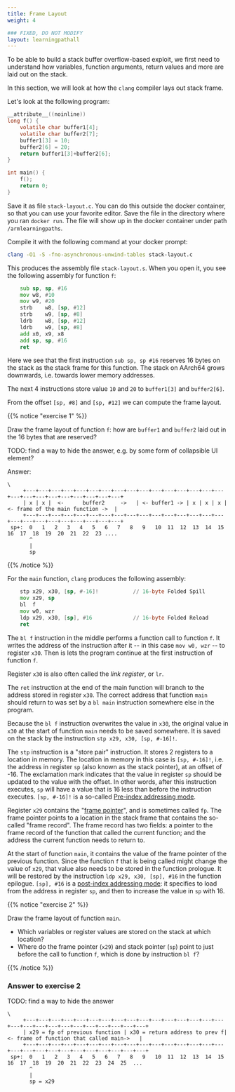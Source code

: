 ```yaml
---
title: Frame Layout
weight: 4

### FIXED, DO NOT MODIFY
layout: learningpathall
---
```


To be able to build a stack buffer overflow-based exploit, we first need to
understand how variables, function arguments, return values and more are laid
out on the stack.

In this section, we will look at how the `clang` compiler lays out stack frame.

Let's look at the following program:

```C
__attribute__((noinline))
long f() {
    volatile char buffer1[4];
    volatile char buffer2[7];
    buffer1[3] = 10;
    buffer2[6] = 20;
    return buffer1[3]+buffer2[6];
}

int main() {
    f();
    return 0;
}
```

Save it as file `stack-layout.c`. You can do this outside the docker container,
so that you can use your favorite editor. Save the file in the directory where
you ran `docker run`. The file will show up in the docker container under path
`/armlearningpaths`.

Compile it with the following command at your docker prompt:

```bash { command_line="root@7a8fb34f810e:/armlearningpaths|2-3" }
clang -O1 -S -fno-asynchronous-unwind-tables stack-layout.c
```

This produces the assembly file `stack-layout.s`. When you open it, you see the
following assembly for function `f`:

```asm
	sub	sp, sp, #16
	mov	w8, #10
	mov	w9, #20
	strb	w8, [sp, #12]
	strb	w9, [sp, #8]
	ldrb	w8, [sp, #12]
	ldrb	w9, [sp, #8]
	add	x0, x9, x8
	add	sp, sp, #16
	ret
```

Here we see that the first instruction `sub sp, sp #16` reserves 16 bytes on the
stack as the stack frame for this function. The stack on AArch64 grows
downwards, i.e. towards lower memory addresses.

The next 4 instructions store value `10` and `20` to `buffer1[3]` and
`buffer2[6]`.

From the offset `[sp, #8]` and `[sp, #12]` we can compute the frame layout.

{{% notice "exercise 1" %}}

Draw the frame layout of function `f`: how are `buffer1` and `buffer2` laid out
in the 16 bytes that are reserved?

TODO: find a way to hide the answer, e.g. by some form of collapsible UI element?

Answer:
```text
\ 
     +---+---+---+---+---+---+---+---+---+---+---+---+---+---+---+---+---+---+---+---+---+---+---+---+---+
     | x | x |  <-      buffer2     ->   | <- buffer1 -> | x | x | x | <- frame of the main function ->  |
     +---+---+---+---+---+---+---+---+---+---+---+---+---+---+---+---+---+---+---+---+---+---+---+---+---+
 sp+:  0   1   2   3   4   5   6   7   8   9   10  11  12  13  14  15  16  17  18  19  20  21  22  23 ....
       ^
       |
       sp

```
{{% /notice %}}



For the `main` function, `clang` produces the following assembly:

```asm
	stp	x29, x30, [sp, #-16]!           // 16-byte Folded Spill
	mov	x29, sp
	bl	f
	mov	w0, wzr
	ldp	x29, x30, [sp], #16             // 16-byte Folded Reload
	ret
```

The `bl f` instruction in the middle performs a function call to function `f`.
It writes the address of the instruction after it -- in this case `mov w0, wzr`
-- to register `x30`. Then is lets the program continue at the first instruction
of function `f`.

Register `x30` is also often called the _link register_, or `lr`.

The `ret` instruction at the end of the main function will branch to the address
stored in register `x30`. The correct address that function `main` should return
to was set by a `bl main` instruction somewhere else in the program.

Because the `bl f` instruction overwrites the value in `x30`, the original value
in `x30` at the start of function `main` needs to be saved somewhere. It is
saved on the stack by the instruction `stp x29, x30, [sp, #-16]!`.

The `stp` instruction is a "store pair" instruction. It stores 2 registers to a
location in memory. The location in memory in this case is `[sp, #-16]!`, i.e.
the address in register `sp` (also known as the stack pointer), at an offset of
-16. The exclamation mark indicates that the value in register `sp` should be
updated to the value with the offset. In other words, after this instruction
executes, `sp` will have a value that is 16 less than before the instruction
executes. `[sp, #-16]!` is a so-called
[Pre-index addressing mode](https://developer.arm.com/documentation/102374/0101/Loads-and-stores---addressing).
  
Register `x29` contains the
"[frame pointer](https://github.com/ARM-software/abi-aa/blob/main/aapcs64/aapcs64.rst#the-frame-pointer)",
and is sometimes called `fp`. The frame pointer points to a location in the
stack frame that contains the so-called "frame record". The frame record has two
fields: a pointer to the frame record of the function that called the current
function; and the address the current function needs to return to.

At the start of function `main`, it contains the value of the frame pointer of
the previous function. Since the function `f` that is being called might change
the value of `x29`, that value also needs to be stored in the function prologue.
It will be restored by the instruction `ldp x29, x30, [sp], #16` in the function
epilogue. `[sp], #16` is a
[post-index addressing mode](https://developer.arm.com/documentation/102374/0101/Loads-and-stores---addressing):
it specifies to load from the address in register `sp`, and then to increase the
value in `sp` with 16.

{{% notice "exercise 2" %}}

Draw the frame layout of function `main`.

* Which variables or register values are stored on the stack at which location?
* Where do the frame pointer (`x29`) and stack pointer (`sp`) point to just
  before the call to function `f`, which is done by instruction `bl f`?

{{% /notice %}}

### Answer to exercise 2

TODO: find a way to hide the answer

```text
\ 
     +---+---+---+---+---+---+---+---+---+---+---+---+---+---+---+---+---+---+---+---+---+---+---+---+---+---+---+
     | x29 = fp of previous function | x30 = return address to prev f| <- frame of function that called main->   |
     +---+---+---+---+---+---+---+---+---+---+---+---+---+---+---+---+---+---+---+---+---+---+---+---+---+---+---+
 sp+:  0   1   2   3   4   5   6   7   8   9   10  11  12  13  14  15  16  17  18  19  20  21  22  23  24  25  ...
       ^
       |
       sp = x29

```
